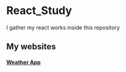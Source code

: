 # React_Study
I gather my react works inside this repository


## My websites

#### [Weather App](https://erdalnayirweatherapp.netlify.app/)



